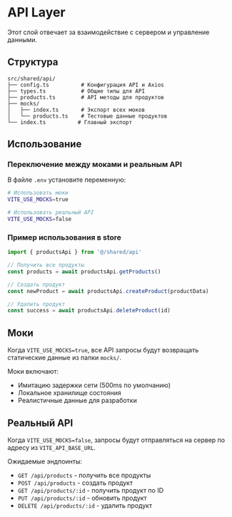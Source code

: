 # API Layer

Этот слой отвечает за взаимодействие с сервером и управление данными.

## Структура

```
src/shared/api/
├── config.ts          # Конфигурация API и Axios
├── types.ts           # Общие типы для API
├── products.ts        # API методы для продуктов
├── mocks/            
│   ├── index.ts       # Экспорт всех моков
│   └── products.ts    # Тестовые данные продуктов
└── index.ts          # Главный экспорт
```

## Использование

### Переключение между моками и реальным API

В файле `.env` установите переменную:

```bash
# Использовать моки
VITE_USE_MOCKS=true

# Использовать реальный API
VITE_USE_MOCKS=false
```

### Пример использования в store

```typescript
import { productsApi } from '@/shared/api'

// Получить все продукты
const products = await productsApi.getProducts()

// Создать продукт
const newProduct = await productsApi.createProduct(productData)

// Удалить продукт
const success = await productsApi.deleteProduct(id)
```

## Моки

Когда `VITE_USE_MOCKS=true`, все API запросы будут возвращать статические данные из папки `mocks/`.

Моки включают:
- Имитацию задержки сети (500ms по умолчанию)
- Локальное хранилище состояния
- Реалистичные данные для разработки

## Реальный API

Когда `VITE_USE_MOCKS=false`, запросы будут отправляться на сервер по адресу из `VITE_API_BASE_URL`.

Ожидаемые эндпоинты:
- `GET /api/products` - получить все продукты
- `POST /api/products` - создать продукт
- `GET /api/products/:id` - получить продукт по ID
- `PUT /api/products/:id` - обновить продукт
- `DELETE /api/products/:id` - удалить продукт
